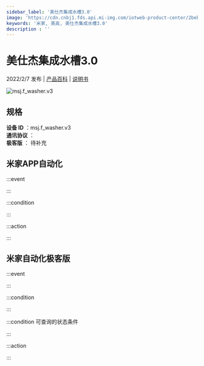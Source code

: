 ```yaml
---
sidebar_label: '美仕杰集成水槽3.0'
image: 'https://cdn.cnbj1.fds.api.mi-img.com/iotweb-product-center/2beb65181cad8bc323a42f9f3a4fe86e_1633673739710.png?GalaxyAccessKeyId=AKVGLQWBOVIRQ3XLEW&Expires=9223372036854775807&Signature=rPNXywtbNqsLMyqrftTlqf2W4xA='
keywords: '米家, 美高, 美仕杰集成水槽3.0'
description : ''
---
```

# 美仕杰集成水槽3.0

2022/2/7 发布 | [产品百科](https://home.mi.com/webapp/content/baike/product/index.html?model=msj.f_washer.v3/) | [说明书](https://home.mi.com/views/introduction.html?model=msj.f_washer.v3&region=cn)

![msj.f_washer.v3](https://cdn.cnbj1.fds.api.mi-img.com/iotweb-product-center/2beb65181cad8bc323a42f9f3a4fe86e_1633673739710.png?GalaxyAccessKeyId=AKVGLQWBOVIRQ3XLEW&Expires=9223372036854775807&Signature=rPNXywtbNqsLMyqrftTlqf2W4xA=)

## 规格  
> 
**设备 ID** ：msj.f_washer.v3  
**通讯协议** ：  
**极客版**  ： 待补充 


## 米家APP自动化  

:::event  

:::

:::condition  

:::

:::action   

:::

## 米家自动化极客版  

:::event  

:::

:::condition  

:::

:::condition 可查询的状态条件  

:::

:::action  

:::

        
